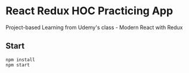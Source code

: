 # React Redux HOC Practicing App

Project-based Learning from Udemy's class - Modern React with Redux

## Start

```
npm install
npm start
```
